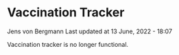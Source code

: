 Vaccination Tracker
================
Jens von Bergmann
Last updated at 13 June, 2022 - 18:07

Vaccination tracker is no longer functional.
